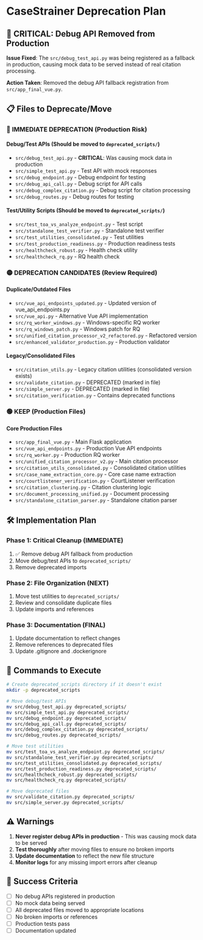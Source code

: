 # CaseStrainer Deprecation Plan

## 🚨 CRITICAL: Debug API Removed from Production

**Issue Fixed**: The `src/debug_test_api.py` was being registered as a fallback in production, causing mock data to be served instead of real citation processing.

**Action Taken**: Removed the debug API fallback registration from `src/app_final_vue.py`.

## 📋 Files to Deprecate/Move

### 🔴 **IMMEDIATE DEPRECATION (Production Risk)**

#### Debug/Test APIs (Should be moved to `deprecated_scripts/`)
- `src/debug_test_api.py` - **CRITICAL**: Was causing mock data in production
- `src/simple_test_api.py` - Test API with mock responses
- `src/debug_endpoint.py` - Debug endpoint for testing
- `src/debug_api_call.py` - Debug script for API calls
- `src/debug_complex_citation.py` - Debug script for citation processing
- `src/debug_routes.py` - Debug routes for testing

#### Test/Utility Scripts (Should be moved to `deprecated_scripts/`)
- `src/test_toa_vs_analyze_endpoint.py` - Test script
- `src/standalone_test_verifier.py` - Standalone test verifier
- `src/test_utilities_consolidated.py` - Test utilities
- `src/test_production_readiness.py` - Production readiness tests
- `src/healthcheck_robust.py` - Health check utility
- `src/healthcheck_rq.py` - RQ health check

### 🟡 **DEPRECATION CANDIDATES (Review Required)**

#### Duplicate/Outdated Files
- `src/vue_api_endpoints_updated.py` - Updated version of vue_api_endpoints.py
- `src/vue_api.py` - Alternative Vue API implementation
- `src/rq_worker_windows.py` - Windows-specific RQ worker
- `src/rq_windows_patch.py` - Windows patch for RQ
- `src/unified_citation_processor_v2_refactored.py` - Refactored version
- `src/enhanced_validator_production.py` - Production validator

#### Legacy/Consolidated Files
- `src/citation_utils.py` - Legacy citation utilities (consolidated version exists)
- `src/validate_citation.py` - DEPRECATED (marked in file)
- `src/simple_server.py` - DEPRECATED (marked in file)
- `src/citation_verification.py` - Contains deprecated functions

### 🟢 **KEEP (Production Files)**

#### Core Production Files
- `src/app_final_vue.py` - Main Flask application
- `src/vue_api_endpoints.py` - Production Vue API endpoints
- `src/rq_worker.py` - Production RQ worker
- `src/unified_citation_processor_v2.py` - Main citation processor
- `src/citation_utils_consolidated.py` - Consolidated citation utilities
- `src/case_name_extraction_core.py` - Core case name extraction
- `src/courtlistener_verification.py` - CourtListener verification
- `src/citation_clustering.py` - Citation clustering logic
- `src/document_processing_unified.py` - Document processing
- `src/standalone_citation_parser.py` - Standalone citation parser

## 🛠️ **Implementation Plan**

### Phase 1: Critical Cleanup (IMMEDIATE)
1. ✅ Remove debug API fallback from production
2. Move debug/test APIs to `deprecated_scripts/`
3. Remove deprecated imports

### Phase 2: File Organization (NEXT)
1. Move test utilities to `deprecated_scripts/`
2. Review and consolidate duplicate files
3. Update imports and references

### Phase 3: Documentation (FINAL)
1. Update documentation to reflect changes
2. Remove references to deprecated files
3. Update .gitignore and .dockerignore

## 📝 **Commands to Execute**

```bash
# Create deprecated_scripts directory if it doesn't exist
mkdir -p deprecated_scripts

# Move debug/test APIs
mv src/debug_test_api.py deprecated_scripts/
mv src/simple_test_api.py deprecated_scripts/
mv src/debug_endpoint.py deprecated_scripts/
mv src/debug_api_call.py deprecated_scripts/
mv src/debug_complex_citation.py deprecated_scripts/
mv src/debug_routes.py deprecated_scripts/

# Move test utilities
mv src/test_toa_vs_analyze_endpoint.py deprecated_scripts/
mv src/standalone_test_verifier.py deprecated_scripts/
mv src/test_utilities_consolidated.py deprecated_scripts/
mv src/test_production_readiness.py deprecated_scripts/
mv src/healthcheck_robust.py deprecated_scripts/
mv src/healthcheck_rq.py deprecated_scripts/

# Move deprecated files
mv src/validate_citation.py deprecated_scripts/
mv src/simple_server.py deprecated_scripts/
```

## ⚠️ **Warnings**

1. **Never register debug APIs in production** - This was causing mock data to be served
2. **Test thoroughly** after moving files to ensure no broken imports
3. **Update documentation** to reflect the new file structure
4. **Monitor logs** for any missing import errors after cleanup

## 🎯 **Success Criteria**

- [ ] No debug APIs registered in production
- [ ] No mock data being served
- [ ] All deprecated files moved to appropriate locations
- [ ] No broken imports or references
- [ ] Production tests pass
- [ ] Documentation updated 